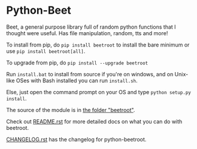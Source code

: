 # Python-Beet
Beet, a general purpose library full of random python functions that I thought were useful. Has file manipulation, random, tts and more!<br>

To install from pip, do `pip install beetroot` to install the bare minimum or use `pip install beetroot[all]`.<br>

To upgrade from pip, do `pip install --upgrade beetroot`

Run `install.bat` to install from source if you're on windows, and on Unix-like OSes with Bash installed you can run `install.sh`.<br>

Else, just open the command prompt on your OS and type `python setup.py install`.<br>

The source of the module is in [the folder "beetroot"](./beetroot).<br>

Check out [README.rst](./README.rst) for more detailed docs on what you can do with beetroot.<br>

[CHANGELOG.rst](./CHANGELOG.rst) has the changelog for python-beetroot.
